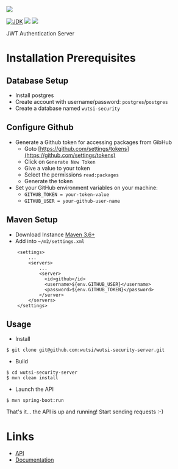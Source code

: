 [![](https://github.com/wutsi/wutsi-security-server/actions/workflows/master.yml/badge.svg)](https://github.com/wutsi/wutsi-security-server/actions/workflows/master.yml)

[![JDK](https://img.shields.io/badge/jdk-11-brightgreen.svg)](https://jdk.java.net/11/)
[![](https://img.shields.io/badge/maven-3.6-brightgreen.svg)](https://maven.apache.org/download.cgi)
![](https://img.shields.io/badge/language-kotlin-blue.svg)

JWT Authentication Server

# Installation Prerequisites
## Database Setup
- Install postgres
- Create account with username/password: `postgres`/`postgres`
- Create a database named `wutsi-security`

## Configure Github
- Generate a Github token for accessing packages from GibHub
  - Goto [https://github.com/settings/tokens](https://github.com/settings/tokens)
  - Click on `Generate New Token`
  - Give a value to your token
  - Select the permissions `read:packages`
  - Generate the token
- Set your GitHub environment variables on your machine:
  - `GITHUB_TOKEN = your-token-value`
  - `GITHUB_USER = your-github-user-name`

## Maven Setup
- Download Instance [Maven 3.6+](https://maven.apache.org/download.cgi)
- Add into `~/m2/settings.xml`
```
    <settings>
        ...
        <servers>
            ...
            <server>
              <id>github</id>
              <username>${env.GITHUB_USER}</username>
              <password>${env.GITHUB_TOKEN}</password>
            </server>
        </servers>
    </settings>
```

## Usage
- Install
```
$ git clone git@github.com:wutsi/wutsi-security-server.git
```

- Build
```
$ cd wutsi-security-server
$ mvn clean install
```

- Launch the API
```
$ mvn spring-boot:run
```

That's it... the API is up and running! Start sending requests :-)

# Links
- [API](https://wutsi.github.io/wutsi-security-server/api/)
- [Documentation](docs/)
